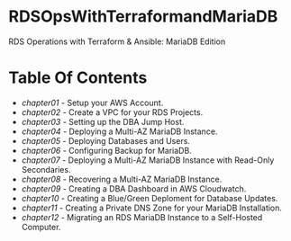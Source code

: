# RDSOpsWithTerraformandMariaDB
RDS Operations with Terraform & Ansible: MariaDB Edition

# Table Of Contents

* *chapter01* - Setup your AWS Account.
* *chapter02* - Create a VPC for your RDS Projects.
* *chapter03* - Setting up the DBA Jump Host.
* *chapter04* - Deploying a Multi-AZ MariaDB Instance.
* *chapter05* - Deploying Databases and Users.
* *chapter06* - Configuring Backup for MariaDB.
* *chapter07* - Deploying a Multi-AZ MariaDB Instance with Read-Only Secondaries.
* *chapter08* - Recovering a Multi-AZ MariaDB Instance.
* *chapter09* - Creating a DBA Dashboard in AWS Cloudwatch.
* *chapter10* - Creating a Blue/Green Deploment for Database Updates.
* *chapter11* - Creating a Private DNS Zone for your MariaDB Installation.
* *chapter12* - Migrating an RDS MariaDB Instance to a Self-Hosted Computer.
